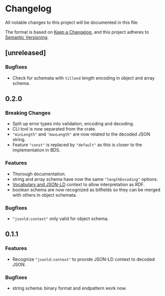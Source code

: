 # Changelog

All notable changes to this project will be documented in this file.

The format is based on [Keep a Changelog](https://keepachangelog.com/en/1.0.0/),
and this project adheres to [Semantic Versioning](https://semver.org/spec/v2.0.0.html).

## [unreleased]

### Bugfixes

- Check for schemata with `tillend` length encoding in object and array schema.

## 0.2.0

### Breaking Changes

- Split up error types into validation, encoding and decoding.
- CLI tool is now separated from the crate.
- `"minLength"` and `"maxLength"` are now related to the decoded JSON string.
- Feature `"const"` is replaced by `"default"` as this is closer to the implementation in BDS.

### Features

- Thorough documentation.
- string and array schema have now the same `"lengthEncoding"` options.
- [Vocabulary and JSON-LD](../ld/README.md) context to allow interpretation as RDF.
- boolean schema are now recognized as bitfields so they can be merged with others in object schemata.

### Bugfixes

- `"jsonld:context"` only valid for object schema.

## 0.1.1

### Features

- Recognize `"jsonld:context"` to provide JSON-LD context to decoded JSON.

### Bugfixes

- string schema: binary format and endpattern work now.
